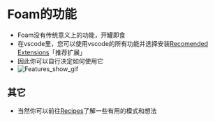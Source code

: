 # Foam的功能
- Foam没有传统意义上的功能，开罐即食
- 在vscode里，您可以使用vscode的所有功能并选择安装[Recomended Extensions](https://foambubble.github.io/foam/recommended-extensions)「推荐扩展」
- 因此你可以自行决定如何使用它
- ![Features_show_gif](https://foambubble.github.io/foam/assets/images/foam-navigation-demo.gif)

## 其它
- 当然你可以前往[Recipes](../index.md)了解一些有用的模式和想法